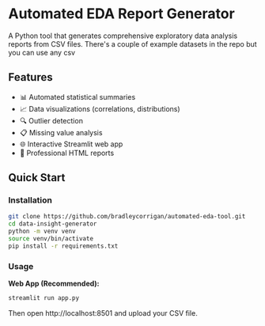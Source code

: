 # Automated EDA Report Generator

A Python tool that generates comprehensive exploratory data analysis reports from CSV files. There's a couple of example datasets in the repo but you can use any csv

## Features

- 📊 Automated statistical summaries
- 📈 Data visualizations (correlations, distributions)
- 🔍 Outlier detection
- 📋 Missing value analysis
- 🌐 Interactive Streamlit web app
- 📄 Professional HTML reports

## Quick Start

### Installation

```bash
git clone https://github.com/bradleycorrigan/automated-eda-tool.git
cd data-insight-generator
python -m venv venv
source venv/bin/activate
pip install -r requirements.txt
```

### Usage

**Web App (Recommended):**
```bash
streamlit run app.py
```
Then open http://localhost:8501 and upload your CSV file.

